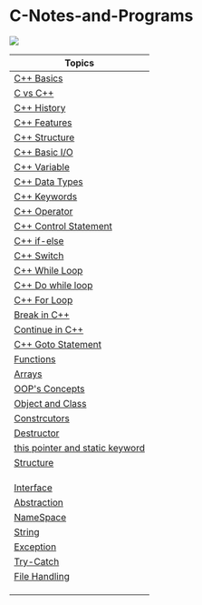 # C-Notes-and-Programs


![](https://upload.wikimedia.org/wikipedia/commons/thumb/1/18/ISO_C%2B%2B_Logo.svg/1200px-ISO_C%2B%2B_Logo.svg.png)


|Topics|
|------|
|[C++ Basics](https://github.com/connectaman/C-Notes-and-Programs/blob/master/C%2B%2B%20Basics/cpp.md)|
|[C vs C++](https://github.com/connectaman/C-Notes-and-Programs/blob/master/C%2B%2B%20Basics/Differencebtwcandcpp.md)|
|[C++ History](https://github.com/connectaman/C-Notes-and-Programs/blob/master/C%2B%2B%20Basics/History.md)|
|[C++ Features](https://github.com/connectaman/C-Notes-and-Programs/blob/master/C%2B%2B%20Basics/Features.md)|
|[C++ Structure](https://github.com/connectaman/Cpp-Notes-and-Programs/blob/master/C%2B%2B%20Basics/CStructure.md)|
|[C++ Basic I/O](https://github.com/connectaman/Cpp-Notes-and-Programs/blob/master/C%2B%2B%20Basics/Cppio.md)|
|[C++ Variable](https://github.com/connectaman/Cpp-Notes-and-Programs/blob/master/C%2B%2B%20Basics/Variable.md)|
|[C++ Data Types](https://github.com/connectaman/Cpp-Notes-and-Programs/blob/master/C%2B%2B%20Basics/datatypes.md)|
|[C++ Keywords](https://github.com/connectaman/Cpp-Notes-and-Programs/blob/master/C%2B%2B%20Basics/Keywords.md)|
|[C++ Operator](https://github.com/connectaman/Cpp-Notes-and-Programs/blob/master/C%2B%2B%20Basics/Operator.md)|
|[C++ Control Statement](https://github.com/connectaman/Cpp-Notes-and-Programs/tree/master/ControlStatement)|
|[C++ if-else](https://github.com/connectaman/Cpp-Notes-and-Programs/blob/master/Control%20Statement/if-else.md)|
|[C++ Switch](https://github.com/connectaman/Cpp-Notes-and-Programs/blob/master/Control%20Statement/switch.md)|
|[C++ While Loop](https://github.com/connectaman/Cpp-Notes-and-Programs/blob/master/Iterative/while.md)|
|[C++ Do while loop](https://github.com/connectaman/Cpp-Notes-and-Programs/blob/master/Iterative/Do-While.md)|
|[C++ For Loop](https://github.com/connectaman/Cpp-Notes-and-Programs/blob/master/Iterative/forloop.md)|
|[Break in C++](https://github.com/connectaman/Cpp-Notes-and-Programs/blob/master/Iterative/Break.md)|
|[Continue in C++](https://github.com/connectaman/Cpp-Notes-and-Programs/blob/master/Iterative/Continue.md)|
|[C++ Goto Statement](https://github.com/connectaman/Cpp-Notes-and-Programs/blob/master/Iterative/Goto.md)|
|[Functions]()|
|[Arrays]()|
|[OOP's Concepts]()|
|[Object and Class]()|
|[Constrcutors]()|
|[Destructor]()|
|[this pointer and static keyword]()|
|[Structure]()|
|[]()|
|[]()|
|[]()|
|[Interface](https://github.com/connectaman/Cpp-Notes-and-Programs/blob/master/Abstraction/interface.md)|
|[Abstraction](https://github.com/connectaman/Cpp-Notes-and-Programs/blob/master/Abstraction/abstraction.md)|
|[NameSpace](https://github.com/connectaman/Cpp-Notes-and-Programs/tree/master/Namespace)|
|[String](https://github.com/connectaman/Cpp-Notes-and-Programs/blob/master/String/String.md)|
|[Exception](https://github.com/connectaman/Cpp-Notes-and-Programs/blob/master/Exception/Exception.md)|
|[Try-Catch](https://github.com/connectaman/Cpp-Notes-and-Programs/blob/master/Exception/trycatch.md)|
|[File Handling](https://github.com/connectaman/Cpp-Notes-and-Programs)|
|[]()|
|[]()|
|[]()|
